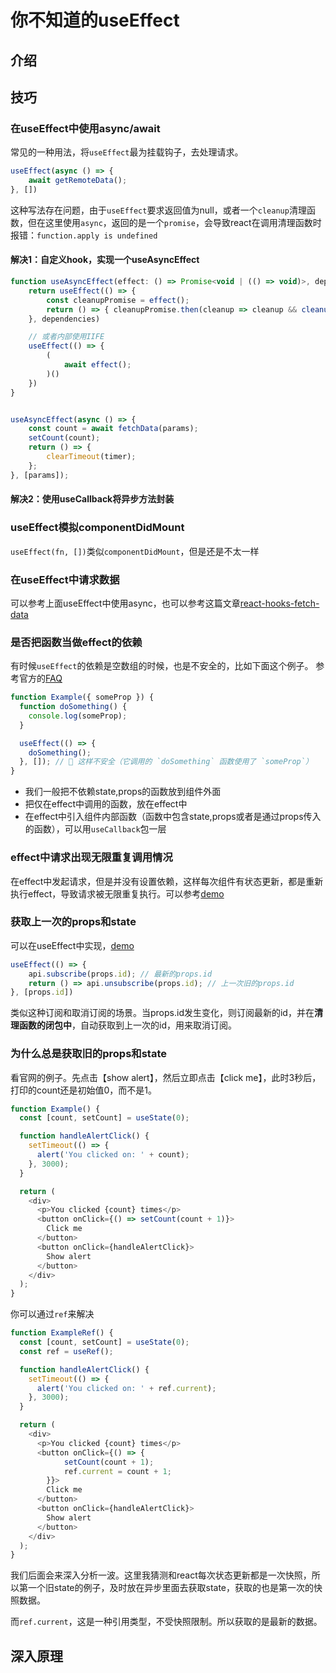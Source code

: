 # 你不知道的useEffect

## 介绍

## 技巧

### 在useEffect中使用async/await
常见的一种用法，将`useEffect`最为挂载钩子，去处理请求。
```js
useEffect(async () => {
    await getRemoteData();
}, [])
```
这种写法存在问题，由于`useEffect`要求返回值为null，或者一个`cleanup`清理函数，但在这里使用`async`，返回的是一个`promise`，会导致react在调用清理函数时报错：`function.apply is undefined`

#### 解决1：自定义hook，实现一个useAsyncEffect
```js
function useAsyncEffect(effect: () => Promise<void | (() => void)>, dependencies?: any[]) {
    return useEffect(() => {
        const cleanupPromise = effect();
        return () => { cleanupPromise.then(cleanup => cleanup && cleanup()) }
    }, dependencies)

    // 或者内部使用IIFE
    useEffect(() => {
        (
            await effect();
        )()
    })
}


useAsyncEffect(async () => {
    const count = await fetchData(params);
    setCount(count);
    return () => {
        clearTimeout(timer);
    };
}, [params]);
```
#### 解决2：使用useCallback将异步方法封装

### useEffect模拟componentDidMount

`useEffect(fn, [])`类似`componentDidMount`，但是还是不太一样

### 在useEffect中请求数据

可以参考上面useEffect中使用async，也可以参考这篇文章[react-hooks-fetch-data](https://www.robinwieruch.de/react-hooks-fetch-data/)

### 是否把函数当做effect的依赖

有时候`useEffect`的依赖是空数组的时候，也是不安全的，比如下面这个例子。
参考官方的[FAQ](https://zh-hans.legacy.reactjs.org/docs/hooks-faq.html#is-it-safe-to-omit-functions-from-the-list-of-dependencies)

```js
function Example({ someProp }) {
  function doSomething() {
    console.log(someProp);
  }

  useEffect(() => {
    doSomething();
  }, []); // 🔴 这样不安全（它调用的 `doSomething` 函数使用了 `someProp`）
}
```
- 我们一般把不依赖state,props的函数放到组件外面
- 把仅在effect中调用的函数，放在effect中
- 在effect中引入组件内部函数（函数中包含state,props或者是通过props传入的函数），可以用`useCallback`包一层

### effect中请求出现无限重复调用情况

在effect中发起请求，但是并没有设置依赖，这样每次组件有状态更新，都是重新执行effect，导致请求被无限重复执行。可以参考[demo](./react-example//src/components/useEffect.tsx)

### 获取上一次的props和state
可以在useEffect中实现，[demo](./react-example/src/components/useEffect.tsx)

```js
useEffect(() => {
    api.subscribe(props.id); // 最新的props.id
    return () => api.unsubscribe(props.id); // 上一次旧的props.id
}, [props.id])
```
类似这种订阅和取消订阅的场景。当props.id发生变化，则订阅最新的id，并在**清理函数的闭包中**，自动获取到上一次的id，用来取消订阅。

### 为什么总是获取旧的props和state
看官网的例子。先点击【show alert】，然后立即点击【click me】，此时3秒后，打印的count还是初始值0，而不是1。
```js
function Example() {
  const [count, setCount] = useState(0);

  function handleAlertClick() {
    setTimeout(() => {
      alert('You clicked on: ' + count);
    }, 3000);
  }

  return (
    <div>
      <p>You clicked {count} times</p>
      <button onClick={() => setCount(count + 1)}>
        Click me
      </button>
      <button onClick={handleAlertClick}>
        Show alert
      </button>
    </div>
  );
}
```
你可以通过`ref`来解决
```js
function ExampleRef() {
  const [count, setCount] = useState(0);
  const ref = useRef();

  function handleAlertClick() {
    setTimeout(() => {
      alert('You clicked on: ' + ref.current);
    }, 3000);
  }

  return (
    <div>
      <p>You clicked {count} times</p>
      <button onClick={() => {
            setCount(count + 1);
            ref.current = count + 1;
        }}>
        Click me
      </button>
      <button onClick={handleAlertClick}>
        Show alert
      </button>
    </div>
  );
}
```

我们后面会来深入分析一波。这里我猜测和react每次状态更新都是一次快照，所以第一个旧state的例子，及时放在异步里面去获取state，获取的也是第一次的快照数据。

而`ref.current`，这是一种引用类型，不受快照限制。所以获取的是最新的数据。

## 深入原理